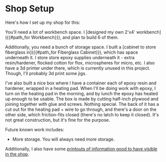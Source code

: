 # Shop Setup

Here's how I set up my shop for this:

You'll need a lot of workbench space. I [designed my own 2'x4' workbench]({{#path_for Workbench}}), and plan to build 6 of them.

Additionally, you need a bunch of storage space. I built a [cabinet to store fiberglass in]({{#path_for Fiberglass Cabinet}}), which has space underneath it. I store store epoxy supplies underneath it - extra resin/hardener, flocked cotton for flox, microspheres for micro, etc. I also have a 3d printer under there, which is currently unused in this project. Though, I'll probably 3d print some jigs.

I've also built a nice box where I have a container each of epoxy resin and hardener, wrapped in a heating pad. When I'll be doing work with epoxy, I turn on the heating pad in the morning, and by lunch the epoxy has heated up enough to be usable. The box is made by cutting half-inch plywood and joining together with glue and screws. Nothing special. The back of it has a cut out for the heating pad + wire to go through, and there's a door on the other side, which friction-fits closed (there's no latch to keep it closed). It's not great construction, but it's fine for the purpose.

Future known work includes:

- More storage. You will always need more storage.

Additionally, I also have some [printouts of information good to have visible in the shop](./printouts/index.html).
